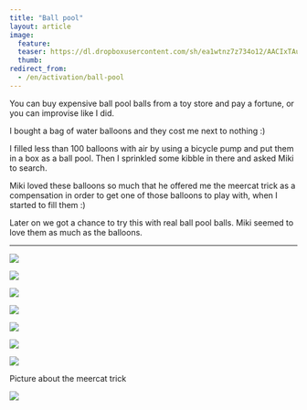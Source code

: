 ```yaml
---
title: "Ball pool"
layout: article
image:
  feature:
  teaser: https://dl.dropboxusercontent.com/sh/ea1wtnz7z734o12/AACIxTAuAUfkF0nJSnnWhTCga/aktivointi/pallomeri/DSC39275-245px.jpg
  thumb:
redirect_from:
  - /en/activation/ball-pool
---
```


You can buy expensive ball pool balls from a toy store and pay a fortune, or you can improvise like I did.

I bought a bag of water balloons and they cost me next to nothing :)

I filled less than 100 balloons with air by using a bicycle pump and put them in a box as a ball pool. Then I sprinkled some kibble in there and asked Miki to search.

Miki loved these balloons so much that he offered me the meercat trick as a compensation in order to get one of those balloons to play with, when I started to fill them :)

Later on we got a chance to try this with real ball pool balls. Miki seemed to love them as much as the balloons.

---

[![](https://dl.dropboxusercontent.com/sh/ea1wtnz7z734o12/AABTByJaLBrg3np7DM-ZEyQaa/aktivointi/pallomeri/DSC39227-800px.jpg)](https://dl.dropboxusercontent.com/sh/ea1wtnz7z734o12/AAANbbGxyVYaoDk1inuzH2pza/aktivointi/pallomeri/DSC39227.jpg)

[![](https://dl.dropboxusercontent.com/sh/ea1wtnz7z734o12/AAALjBYaHT4AUO_cRGdRWk-5a/aktivointi/pallomeri/DSC39252-800px.jpg)](https://dl.dropboxusercontent.com/sh/ea1wtnz7z734o12/AACHcP8AcDMsR6Vhyvq_narTa/aktivointi/pallomeri/DSC39252.jpg)

[![](https://dl.dropboxusercontent.com/sh/ea1wtnz7z734o12/AADp8ZQO0cFGgDB-suKGwGhma/aktivointi/pallomeri/DSC39278-800px.jpg)](https://dl.dropboxusercontent.com/sh/ea1wtnz7z734o12/AAASVcy-eQj5MgfOHjpbZ2gAa/aktivointi/pallomeri/DSC39278.jpg)

[![](https://dl.dropboxusercontent.com/sh/ea1wtnz7z734o12/AABqY0_T411NwKbTFXaBoSzma/aktivointi/pallomeri/DSC39275-800px.jpg)](https://dl.dropboxusercontent.com/sh/ea1wtnz7z734o12/AAARWvQQ0QEdPioRXl0tG6p9a/aktivointi/pallomeri/DSC39275.jpg)

[![](https://dl.dropboxusercontent.com/sh/ea1wtnz7z734o12/AAAoKZhQ6BEFHsmstQjf06Fta/aktivointi/pallomeri/DSC39274-800px.jpg)](https://dl.dropboxusercontent.com/sh/ea1wtnz7z734o12/AABaLTICM3O6zqsNA4V3QeTia/aktivointi/pallomeri/DSC39274.jpg)

[![](https://dl.dropboxusercontent.com/sh/ea1wtnz7z734o12/AAAoYT59o95TjJLMUwqOdODia/aktivointi/pallomeri/DS01899-800px.jpg)](https://dl.dropboxusercontent.com/sh/ea1wtnz7z734o12/AAD6CbYKK85YfyxaS7wVvXH8a/aktivointi/pallomeri/DS01899.jpg)

[![](https://dl.dropboxusercontent.com/sh/ea1wtnz7z734o12/AAAaX6-h1Go5DDYOndpf5vnna/aktivointi/pallomeri/DS01881-800px.jpg)](https://dl.dropboxusercontent.com/sh/ea1wtnz7z734o12/AABW9hIYgNsETcC3mm9Ho30Xa/aktivointi/pallomeri/DS01881.jpg)

Picture about the meercat trick

[![](https://dl.dropboxusercontent.com/sh/ea1wtnz7z734o12/AAA4e4nlfUwGNX1etVsnmgSNa/temput/1/DSC31982-800px.jpg)](https://dl.dropboxusercontent.com/sh/ea1wtnz7z734o12/AABVqTJ74mwYCzE_Ge775XZta/temput/1/DSC31982.jpg)

